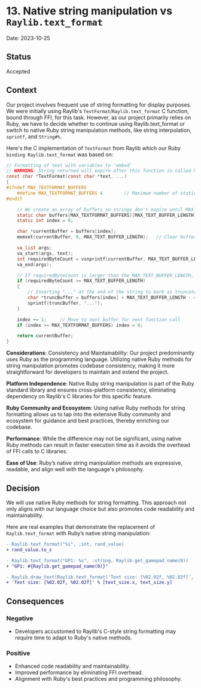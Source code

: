 # 13. Native string manipulation vs `Raylib.text_format`

Date: 2023-10-25

## Status

Accepted

## Context

Our project involves frequent use of string formatting for display purposes. We were initially using Raylib's
`TextFormat`/`Raylib.text_format` C function, bound through FFI, for this task. However, as our project primarily relies
on Ruby, we have to decide whether to continue using Raylib.text_format or switch to native Ruby string manipulation
methods, like string interpolation, `sprintf`, and `String#%`.

Here's the C implementation of `TextFormat` from Raylib which our Ruby `binding Raylib.text_format` was based on:

```c
// Formatting of text with variables to 'embed'
// WARNING: String returned will expire after this function is called MAX_TEXTFORMAT_BUFFERS times
const char *TextFormat(const char *text, ...)
{
#ifndef MAX_TEXTFORMAT_BUFFERS
    #define MAX_TEXTFORMAT_BUFFERS 4        // Maximum number of static buffers for text formatting
#endif

    // We create an array of buffers so strings don't expire until MAX_TEXTFORMAT_BUFFERS invocations
    static char buffers[MAX_TEXTFORMAT_BUFFERS][MAX_TEXT_BUFFER_LENGTH] = { 0 };
    static int index = 0;

    char *currentBuffer = buffers[index];
    memset(currentBuffer, 0, MAX_TEXT_BUFFER_LENGTH);   // Clear buffer before using

    va_list args;
    va_start(args, text);
    int requiredByteCount = vsnprintf(currentBuffer, MAX_TEXT_BUFFER_LENGTH, text, args);
    va_end(args);

    // If requiredByteCount is larger than the MAX_TEXT_BUFFER_LENGTH, then overflow occured
    if (requiredByteCount >= MAX_TEXT_BUFFER_LENGTH)
    {
        // Inserting "..." at the end of the string to mark as truncated
        char *truncBuffer = buffers[index] + MAX_TEXT_BUFFER_LENGTH - 4; // Adding 4 bytes = "...\0"
        sprintf(truncBuffer, "...");
    }

    index += 1;     // Move to next buffer for next function call
    if (index >= MAX_TEXTFORMAT_BUFFERS) index = 0;

    return currentBuffer;
}
```

__Considerations__: Consistency and Maintainability: Our project predominantly uses Ruby as the programming language.
Utilizing native Ruby methods for string manipulation promotes codebase consistency, making it more straightforward for
developers to maintain and extend the project.

__Platform Independence__: Native Ruby string manipulation is part of the Ruby standard library and ensures
cross-platform consistency, eliminating dependency on Raylib's C libraries for this specific feature.

__Ruby Community and Ecosystem__: Using native Ruby methods for string formatting allows us to tap into the
extensive Ruby community and ecosystem for guidance and best practices, thereby enriching our codebase.

__Performance__: While the difference may not be significant, using native Ruby methods can result in faster
execution time as it avoids the overhead of FFI calls to C libraries.

__Ease of Use__: Ruby’s native string manipulation methods are expressive, readable, and align well with the
language's philosophy.

## Decision

We will use native Ruby methods for string formatting. This approach not only aligns with our language choice but
also promotes code readability and maintainability.

Here are real examples that demonstrate the replacement of `Raylib.text_format` with Ruby’s native string manipulation:

```diff
- Raylib.text_format("%i", :int, rand_value)
+ rand_value.to_s

- Raylib.text_format("GP1: %s", :string, Raylib.get_gamepad_name(0))
+ "GP1: #{Raylib.get_gamepad_name(0)}"

- Raylib.draw_text(Raylib.text_format('Text size: [%02.02f, %02.02f]', :float, text_size.x, :float, text_size.y)
+ 'Text size: [%02.02f, %02.02f]' % [text_size.x, text_size.y]
```

## Consequences

### Negative

- Developers accustomed to Raylib's C-style string formatting may require time to adapt to Ruby's native methods.

### Positive

- Enhanced code readability and maintainability.
- Improved performance by eliminating FFI overhead.
- Alignment with Ruby's best practices and programming philosophy.
